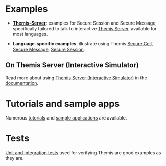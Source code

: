 # Examples

- **[Themis-Server](https://github.com/cossacklabs/themis/tree/master/docs/examples/Themis-server)**: examples for Secure Session and Secure Message, specifically tailored to talk to interactive [Themis Server](https://docs.cossacklabs.com/simulator/interactive/), available for most languages.

- **Language-specific examples**: illustrate using Themis [Secure Cell](https://docs.cossacklabs.com/pages/secure-cell-cryptosystem/), [Secure Message](https://docs.cossacklabs.com/pages/secure-message-cryptosystem/), [Secure Session](https://docs.cossacklabs.com/pages/secure-session-cryptosystem/).

## On Themis Server (Interactive Simulator)    

Read more about using [Themis Server (Interactive Simulator)](https://docs.cossacklabs.com/simulator/interactive/) in the [documentation](https://docs.cossacklabs.com/pages/using-themis-server/).

# Tutorials and sample apps

Numerous [tutorials](https://github.com/cossacklabs/themis#tutorials) and [sample applications](https://github.com/cossacklabs/themis#sample-projects) are available.

# Tests

[Unit and integration tests](https://github.com/cossacklabs/themis/tree/master/tests) used for verifying Themis are good examples as they are. 
